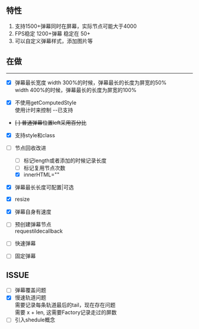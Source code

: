 ## 特性
1. 支持1500+弹幕同时在屏幕，实际节点可能大于4000
2. FPS稳定 1200+弹幕 稳定在 50+
3. 可以自定义弹幕样式，添加图片等


## 在做
----------------------

* [x] 弹幕最长宽度
width 300%的时候，弹幕最长的长度为屏宽的50%    
width 400%的时候，弹幕最长的长度为屏宽的100%    

* [x] 不使用getComputedStyle   
使用计时来控制 --已支持


* ~~[ ] 普通弹幕位置left采用百分比~~

* [x] 支持style和class
   
* [ ] 节点回收改进
  * [ ] 标记length或者添加的时候记录长度
  * [ ] 标记复用节点次数
  * [x] innerHTML=""

* [x] 弹幕最长长度可配置|可选
* [x] resize
* [x] 弹幕自身有速度
* [ ] 预创建弹幕节点   
    requestildecallback 

* [ ] 快速弹幕
* [ ] 固定弹幕

## ISSUE
* [ ] 弹幕覆盖问题
* [x] 慢速轨道问题   
    需要记录每条轨道最后的tail，现在存在问题    
    需要 x + len, 这需要Factory记录走过的屏数
* [ ] 引入shedule概念
